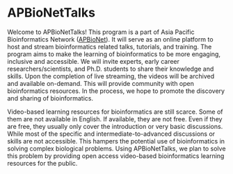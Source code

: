 # APBioNetTalks

Welcome to APBioNetTalks!
This program is a part of Asia Pacific Bioinformatics Network ([APBioNet](https://www.apbionet.org)). It will serve as an online platform to host and stream bioinformatics related talks, tutorials, and training. The program aims to make the learning of bioinformatics to be more engaging, inclusive and accessible. We will invite experts, early career researchers/scientists, and Ph.D. students to share their knowledge and skills. Upon the completion of live streaming, the videos will be archived and available on-demand. This will provide community with open bioinformatics resources. In the process, we hope to promote the discovery and sharing of bioinformatics.

Video-based learning resources for bioinformatics are still scarce. Some of them are not available in English. If available, they are not free. Even if they are free, they usually only cover the introduction or very basic discussions. While most of the specific and intermediate-to-advanced discussions or skills are not accessible. This hampers the potential use of bioinformatics in solving complex biological problems. Using APBioNetTalks, we plan to solve this problem by providing open access video-based bioinformatics learning resources for the public.

